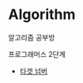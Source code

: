 # Algorithm
알고리즘 공부방

프로그래머스 2단계 
- [타겟 넘버](https://github.com/parkjunoo/Algorithm/blob/master/programmers/level_2/%ED%83%80%EA%B2%9F%EB%84%98%EB%B2%84.js)
